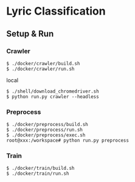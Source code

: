 # Lyric Classification

## Setup & Run

### Crawler

```
$ ./docker/crawler/build.sh
$ ./docker/crawler/run.sh
```

local
```
$ ./shell/download_chromedriver.sh
$ python run.py crawler --headless
```

### Preprocess

```
$ ./docker/preprocess/build.sh
$ ./docker/preprocess/run.sh
$ ./docker/preprocess/exec.sh
root@xxx:/workspace# python run.py preprocess
```

### Train

```
$ ./docker/train/build.sh
$ ./docker/train/run.sh
```
